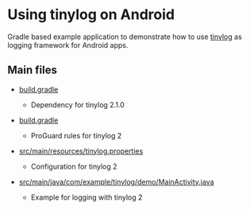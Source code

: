 # Using tinylog on Android

Gradle based example application to demonstrate how to use [tinylog](https://github.com/pmwmedia/tinylog) as logging framework for Android apps.

## Main files

* [build.gradle](https://github.com/pmwmedia/tinylog-android-example/blob/v2/app/build.gradle)
  * Dependency for tinylog 2.1.0

* [build.gradle](https://github.com/pmwmedia/tinylog-android-example/blob/v2/app/proguard-rules.pro)
  * ProGuard rules for tinylog 2

* [src/main/resources/tinylog.properties](https://github.com/pmwmedia/tinylog-android-example/blob/v2/app/src/main/resources/tinylog.properties)
  * Configuration for tinylog 2

* [src/main/java/com/example/tinylog/demo/MainActivity.java](https://github.com/pmwmedia/tinylog-android-example/blob/v2/app/src/main/java/com/example/tinylog/demo/MainActivity.java#L12)
  * Example for logging with tinylog 2